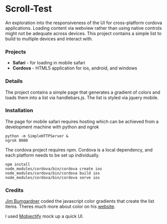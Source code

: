 Scroll-Test
==========

An exploration into the responsiveness of the UI for cross-platform cordova applications. Loading content via webview rather than using native controls might not be adequate across devices. This project contains a simple list to build to multiple devices and interact with.

### Projects

* **Safari** - for loading in mobile safari
* **Cordova** - HTML5 application for ios, android, and windows

### Details

The project contains a simple page that generates a gradient of colors and loads them into a list via handlebars.js. The list is styled via jquery mobile.

### Installation

The page for mobile safari requires hosting which can be achieved from a development machine with python and ngrok

```
python -m SimpleHTTPServer &
ngrok 8000
```

The cordova project requires npm. Cordova is a local dependency, and each platform needs to be set up individually.

```
npm install
node_modules/cordova/bin/cordova create ios
node_modules/cordova/bin/cordova build ios
node_modules/cordova/bin/cordova serve ios
```

### Credits

[Jim Bumgardner](http://krazydad.com/about.php) coded the javascript color gradients that create the list items. Theres much more about color on his [website](http://krazydad.com/tutorials/makecolors.php).

I used [Mobjectify](http://www.mobjectify.com/) mock up a quick UI.
